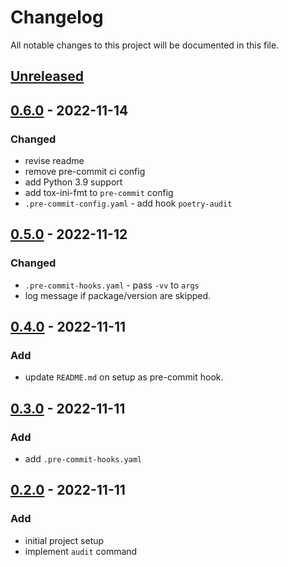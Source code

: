 # Changelog

All notable changes to this project will be documented in this file.

## [Unreleased]

## [0.6.0] - 2022-11-14
### Changed
* revise readme
* remove pre-commit ci config
* add Python 3.9 support
* add tox-ini-fmt to `pre-commit` config
* `.pre-commit-config.yaml` - add hook `poetry-audit`

## [0.5.0] - 2022-11-12
### Changed
* `.pre-commit-hooks.yaml` - pass `-vv` to `args`
* log message if package/version are skipped.

## [0.4.0] - 2022-11-11
### Add
* update `README.md` on setup as pre-commit hook.

## [0.3.0] - 2022-11-11
### Add
* add `.pre-commit-hooks.yaml`

## [0.2.0] - 2022-11-11
### Add
* initial project setup
* implement `audit` command


[Unreleased]: https://github.com/koyeung/ko-poetry-audit-plugin/compare/main...HEAD
[0.6.0]: https://github.com/koyeung/ko-poetry-audit-plugin/releases/tag/0.6.0
[0.5.0]: https://github.com/koyeung/ko-poetry-audit-plugin/releases/tag/0.5.0
[0.4.0]: https://github.com/koyeung/ko-poetry-audit-plugin/releases/tag/0.4.0
[0.3.0]: https://github.com/koyeung/ko-poetry-audit-plugin/releases/tag/0.3.0
[0.2.0]: https://github.com/koyeung/ko-poetry-audit-plugin/releases/tag/0.2.0
